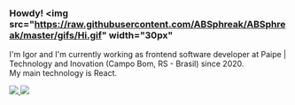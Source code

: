 ### Howdy! <img src="https://raw.githubusercontent.com/ABSphreak/ABSphreak/master/gifs/Hi.gif" width="30px"

I'm Igor and I'm currently working as frontend software developer at Paipe | Technology and Inovation (Campo Bom, RS - Brasil) since 2020.  
My main technology is React.

<p align="left">
  <a href="mailto:igorhaagrod@gmail.com">
    <img src="https://img.shields.io/badge/-igorhaagrod@gmail.com-33b1cc?style=flat-square&logo=Gmail&logoColor=white&link=mailto:igorhaagrod@gmail.com" />
  </a>
  <a href="https://www.instagram.com/haaguitos/">
    <img src="https://img.shields.io/badge/-haaguitos-33b1cc?style=flat-square&logo=Instagram&logoColor=white&link=https://www.instagram.com/haaguitos/" />
  </a>
</p>
